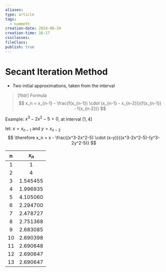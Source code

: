 ```yaml
---
aliases: 
type: article
tags:
  - nummeth
creation-date: 2024-06-24
creation-time: 16:17
cssclasses: 
fileClass: 
publish: true
---
```

# Secant Iteration Method
- Two initial approximations, taken from the interval
> [!tldr] Formula
> $$
> x_n = x_{n-1} - \frac{f(x_{n-1}) \cdot (x_{n-1} - x_{n-2})}{f(x_{n-1}) - f(x_{n-2})}
> $$

Example:
$x^3 -2x^2 -5 = 0$, at interval $[1, 4]$

let: $x = x_{n-1}$ and $y = x_{n-2}$
$$
\therefore x_n = x - \frac{(x^3-2x^2-5) \cdot (x-y)}{(x^3-2x^2-5)-(y^3-2y^2-5)}
$$

|  n  |  $x_n$   |
| :-: | :------: |
|  1  |    1     |
|  2  |    4     |
|  3  | 1.545455 |
|  4  | 1.996935 |
|  5  | 4.105060 |
|  6  | 2.294700 |
|  7  | 2.478727 |
|  8  | 2.751368 |
|  9  | 2.683085 |
| 10  | 2.690398 |
| 11  | 2.690648 |
| 12  | 2.690647 |
| 13  | 2.690647 |
